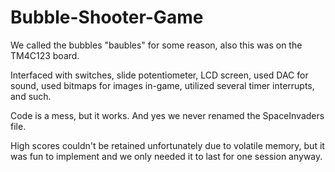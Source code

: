 # Bubble-Shooter-Game
We called the bubbles "baubles" for some reason, also this was on the TM4C123 board. 

Interfaced with switches, slide potentiometer, LCD screen, used DAC for sound, used bitmaps for images in-game, utilized several timer interrupts, and such.

Code is a mess, but it works. And yes we never renamed the SpaceInvaders file.

High scores couldn't be retained unfortunately due to volatile memory, but it was fun to implement and we only needed it to last for one session anyway.
